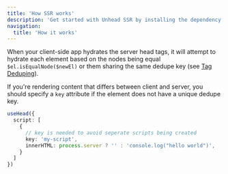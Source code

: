 ```yaml
---
title: 'How SSR works'
description: 'Get started with Unhead SSR by installing the dependency to your project.'
navigation:
  title: 'How it works'
---
```


When your client-side app hydrates the server head tags, it will attempt to hydrate each
element based on the nodes being equal `$el.isEqualNode($newEl)` or them sharing the same
dedupe key (see [Tag Deduping](/guide/guides/handling-duplicates)).

If you're rendering content that differs between client and server, you should
specify a `key` attribute if the element does not have a unique dedupe key.

```ts
useHead({
  script: [
    {
      // key is needed to avoid seperate scripts being created
      key: 'my-script',
      innerHTML: process.server ? '' : 'console.log("hello world")',
    }
  ]
})
```
